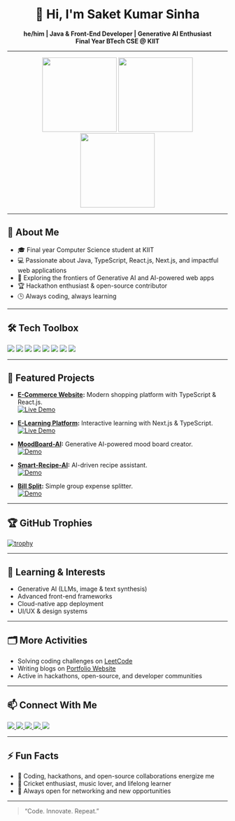 <h1 align="center">👋 Hi, I'm Saket Kumar Sinha</h1>
<p align="center">
  <b>he/him | Java & Front-End Developer | Generative AI Enthusiast</b><br>
  <b>Final Year BTech CSE @ KIIT</b>
</p>

---

<p align="center">
  <img src="https://github-readme-stats.vercel.app/api?username=sinha-19&show_icons=true&theme=tokyonight" height="170"/>
  <img src="https://github-readme-streak-stats.herokuapp.com/?user=sinha-19&theme=tokyonight" height="170"/>
  <!-- To improve language accuracy, exclude irrelevant repos here -->
  <img src="https://github-readme-stats.vercel.app/api/top-langs/?username=sinha-19&layout=compact&theme=tokyonight&exclude_repo=old-repo1,old-repo2" height="170"/>
</p>

---

## 🚀 About Me

- 🎓 Final year Computer Science student at KIIT
- 💻 Passionate about Java, TypeScript, React.js, Next.js, and impactful web applications
- 🤖 Exploring the frontiers of Generative AI and AI-powered web apps
- 🏆 Hackathon enthusiast & open-source contributor
- 🕒 Always coding, always learning

---

## 🛠️ Tech Toolbox

<p>
  <img src="https://img.shields.io/badge/Java-ED8B00?style=for-the-badge&logo=java&logoColor=white"/>
  <img src="https://img.shields.io/badge/TypeScript-007ACC?style=for-the-badge&logo=typescript&logoColor=white"/>
  <img src="https://img.shields.io/badge/React-20232A?style=for-the-badge&logo=react&logoColor=61DAFB"/>
  <img src="https://img.shields.io/badge/Next.js-000?style=for-the-badge&logo=nextdotjs&logoColor=white"/>
  <img src="https://img.shields.io/badge/Tailwind_CSS-06B6D4?style=for-the-badge&logo=tailwindcss&logoColor=white"/>
  <img src="https://img.shields.io/badge/Firebase-FFCA28?style=for-the-badge&logo=firebase&logoColor=black"/>
  <img src="https://img.shields.io/badge/GitHub_Actions-2088FF?style=for-the-badge&logo=github-actions&logoColor=white"/>
  <img src="https://img.shields.io/badge/OpenAI-412991?style=for-the-badge&logo=openai&logoColor=white"/>
</p>

---

## 🌟 Featured Projects

- **[E-Commerce Website](https://github.com/sinha-19/E-Commerce-Website):** Modern shopping platform with TypeScript & React.js.<br>
  [![Live Demo](https://img.shields.io/badge/Live%20Demo-Visit-green?style=for-the-badge&logo=netlify)](http://e-commerce-sks.netlify.app)

- **[E-Learning Platform](https://github.com/sinha-19/E-Learning-Platform):** Interactive learning with Next.js & TypeScript.<br>
  [![Live Demo](https://img.shields.io/badge/Live%20Demo-Visit-green?style=for-the-badge&logo=netlify)](https://e-learning-sks.netlify.app)

- **[MoodBoard-AI](https://github.com/sinha-19/MoodBoard-AI):** Generative AI-powered mood board creator.<br>
  [![Demo](https://img.shields.io/badge/Demo-Visit-blue?style=for-the-badge&logo=vercel)](https://moodai-sks.netlify.app/)

- **[Smart-Recipe-AI](https://github.com/sinha-19/Smart-Recipe-AI):** AI-driven recipe assistant.<br>
  [![Demo](https://img.shields.io/badge/Demo-Visit-blue?style=for-the-badge&logo=vercel)](https://smart-recipe-ai-eosin.vercel.app)

- **[Bill Split](https://github.com/sinha-19/Bill-Split):** Simple group expense splitter.<br>
  [![Demo](https://img.shields.io/badge/Demo-Visit-purple?style=for-the-badge&logo=vercel)](https://bill-split-gilt.vercel.app)

<!-- You can add/remove projects above as your focus shifts! -->

---

## 🏆 GitHub Trophies

[![trophy](https://github-profile-trophy.vercel.app/?username=sinha-19&theme=radical&column=7)](https://github.com/ryo-ma/github-profile-trophy)

---

## 🌱 Learning & Interests

- Generative AI (LLMs, image & text synthesis)
- Advanced front-end frameworks
- Cloud-native app deployment
- UI/UX & design systems

---

## 🗂️ More Activities

- Solving coding challenges on [LeetCode](https://leetcode.com/u/imsaket123/)
- Writing blogs on [Portfolio Website](https://sinha-19.github.io/Portfolio/#)
- Active in hackathons, open-source, and developer communities

---

## 📫 Connect With Me

<p>
  <a href="https://linkedin.com/in/saketkumarsinha19">
    <img src="https://img.shields.io/badge/LinkedIn-blue?logo=linkedin&style=for-the-badge" />
  </a>
  <a href="https://x.com/sinha__19">
    <img src="https://img.shields.io/badge/Twitter-black?logo=twitter&style=for-the-badge" />
  </a>
  <a href="https://www.facebook.com/saketkumar.sinha.98">
    <img src="https://img.shields.io/badge/Facebook-1877F2?logo=facebook&logoColor=white&style=for-the-badge" />
  </a>
  <a href="https://leetcode.com/u/imsaket123/">
    <img src="https://img.shields.io/badge/LeetCode-FFA116?logo=leetcode&logoColor=white&style=for-the-badge" />
  </a>
  <a href="https://sinha-19.github.io/Portfolio/#">
    <img src="https://img.shields.io/badge/Portfolio-222?logo=githubpages&logoColor=white&style=for-the-badge" />
  </a>
</p>

---

## ⚡ Fun Facts

- 🎸 Coding, hackathons, and open-source collaborations energize me
- 🏏 Cricket enthusiast, music lover, and lifelong learner
- 📢 Always open for networking and new opportunities

---

> “Code. Innovate. Repeat.”

<!--
Profile includes:
- Dynamic stats, streaks, and language graphs (customize &exclude_repo as needed for accuracy)
- Professional summary & toolbox
- Multiple project highlights with live demos
- GitHub trophies
- Learning goals & activities
- Full social links
- Fun facts & advanced, creative profile design
-->
